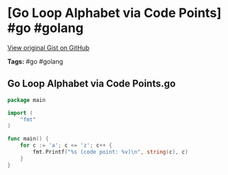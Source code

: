 # [Go Loop Alphabet via Code Points] #go #golang

[View original Gist on GitHub](https://gist.github.com/Integralist/8f6a3aeb721ec00affbc5c42590343b0)

**Tags:** #go #golang

## Go Loop Alphabet via Code Points.go

```go
package main

import (
	"fmt"
)

func main() {
	for c := 'a'; c <= 'z'; c++ {
		fmt.Printf("%s (code point: %v)\n", string(c), c)
	}
}
```

